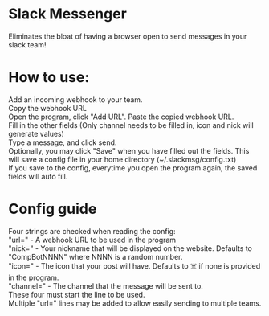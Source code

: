 # Slack Messenger
Eliminates the bloat of having a browser open to send messages in your slack team!


# How to use:
Add an incoming webhook to your team.  
Copy the webhook URL  
Open the program, click "Add URL". Paste the copied webhook URL.  
Fill in the other fields (Only channel needs to be filled in, icon and nick will generate values)  
Type a message, and click send.  
Optionally, you may click "Save" when you have filled out the fields. This will save a config file in your home directory (~/.slackmsg/config.txt)  
If you save to the config, everytime you open the program again, the saved fields will auto fill.  

# Config guide  
Four strings are checked when reading the config:  
"url=" - A webhook URL to be used in the program  
"nick=" - Your nickname that will be displayed on the website. Defaults to "CompBotNNNN" where NNNN is a random number.  
"icon=" - The icon that your post will have. Defaults to :skull_and_crossbones: if none is provided in the program.  
"channel=" - The channel that the message will be sent to.  
These four must start the line to be used.  
Multiple "url=" lines may be added to allow easily sending to multiple teams.  